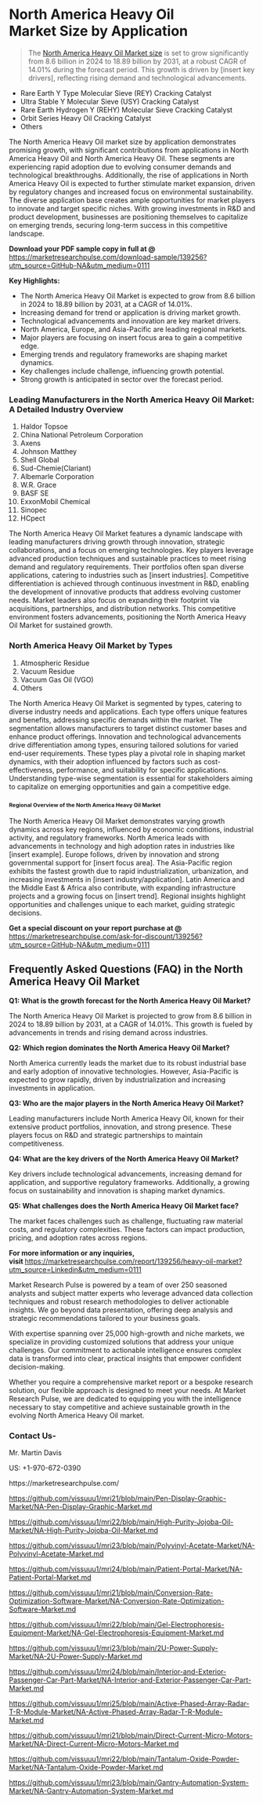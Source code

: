<h1>North America Heavy Oil Market&nbsp;Size by Application</h1><blockquote><p>The <a href="https://marketresearchpulse.com/download-sample/139256?utm_source=GitHub-NA&amp;utm_medium=0111">North America Heavy Oil Market size</a> is set to grow significantly from 8.6 billion in 2024 to 18.89 billion by 2031, at a robust CAGR of 14.01% during the forecast period. This growth is driven by [insert key drivers], reflecting rising demand and technological advancements.</p></blockquote><ul><li>Rare Earth Y Type Molecular Sieve (REY) Cracking Catalyst <li> Ultra Stable Y Molecular Sieve (USY) Cracking Catalyst <li> Rare Earth Hydrogen Y (REHY) Molecular Sieve Cracking Catalyst <li> Orbit Series Heavy Oil Cracking Catalyst <li> Others</li></ul><p>The North America Heavy Oil market size by application demonstrates promising growth, with significant contributions from applications in North America Heavy Oil and North America Heavy Oil. These segments are experiencing rapid adoption due to evolving consumer demands and technological breakthroughs. Additionally, the rise of applications in North America Heavy Oil is expected to further stimulate market expansion, driven by regulatory changes and increased focus on environmental sustainability. The diverse application base creates ample opportunities for market players to innovate and target specific niches. With growing investments in R&D and product development, businesses are positioning themselves to capitalize on emerging trends, securing long-term success in this competitive landscape.</p><p><strong>Download your PDF sample copy in full at @ </strong><a href="https://marketresearchpulse.com/download-sample/139256?utm_source=GitHub-NA&amp;utm_medium=0111">https://marketresearchpulse.com/download-sample/139256?utm_source=GitHub-NA&amp;utm_medium=0111</a></p><p><strong>Key Highlights: </strong></p><ul><li>The North America Heavy Oil Market is expected to grow from 8.6 billion in 2024 to 18.89 billion by 2031, at a CAGR of 14.01%.</li><li>Increasing demand for trend or application is driving market growth.</li><li>Technological advancements and innovation are key market drivers.</li><li>North America, Europe, and Asia-Pacific are leading regional markets.</li><li>Major players are focusing on insert focus area to gain a competitive edge.</li><li>Emerging trends and regulatory frameworks are shaping market dynamics.</li><li>Key challenges include challenge, influencing growth potential.</li><li>Strong growth is anticipated in sector over the forecast period.</li></ul><h3>Leading Manufacturers in the North America Heavy Oil Market: A Detailed Industry Overview</h3><ol><li>Haldor Topsoe</li><li>China National Petroleum Corporation</li><li>Axens</li><li>Johnson Matthey</li><li>Shell Global</li><li>Sud-Chemie(Clariant)</li><li>Albemarle Corporation</li><li>W.R. Grace</li><li>BASF SE</li><li>ExxonMobil Chemical</li><li>Sinopec</li><li>HCpect</li></ol><div class="flex max-w-full flex-col flex-grow"><div class="min-h-8 text-message flex w-full flex-col items-end gap-2 whitespace-normal break-words [.text-message+&amp;]:mt-5" dir="auto" data-message-author-role="assistant" data-message-id="fd8432e4-4910-450d-b182-61b7bfb0a01f" data-message-model-slug="gpt-4o"><div class="flex w-full flex-col gap-1 empty:hidden first:pt-[3px]"><div class="markdown prose w-full break-words dark:prose-invert light"><p>The North America Heavy Oil Market features a dynamic landscape with leading manufacturers driving growth through innovation, strategic collaborations, and a focus on emerging technologies. Key players leverage advanced production techniques and sustainable practices to meet rising demand and regulatory requirements. Their portfolios often span diverse applications, catering to industries such as [insert industries]. Competitive differentiation is achieved through continuous investment in R&amp;D, enabling the development of innovative products that address evolving customer needs. Market leaders also focus on expanding their footprint via acquisitions, partnerships, and distribution networks. This competitive environment fosters advancements, positioning the North America Heavy Oil Market for sustained growth.</p></div></div></div></div><h3>North America Heavy Oil Market by Types</h3><ol><li>Atmospheric Residue <li> Vacuum Residue <li> Vacuum Gas Oil (VGO) <li> Others</li></ol><div class="flex max-w-full flex-col flex-grow"><div class="min-h-8 text-message flex w-full flex-col items-end gap-2 whitespace-normal break-words [.text-message+&amp;]:mt-5" dir="auto" data-message-author-role="assistant" data-message-id="084470be-0bb7-4664-bddf-5156b4f41249" data-message-model-slug="gpt-4o-mini"><div class="flex w-full flex-col gap-1 empty:hidden first:pt-[3px]"><div class="markdown prose w-full break-words dark:prose-invert light"><p>The North America Heavy Oil Market is segmented by types, catering to diverse industry needs and applications. Each type offers unique features and benefits, addressing specific demands within the market. The segmentation allows manufacturers to target distinct customer bases and enhance product offerings. Innovation and technological advancements drive differentiation among types, ensuring tailored solutions for varied end-user requirements. These types play a pivotal role in shaping market dynamics, with their adoption influenced by factors such as cost-effectiveness, performance, and suitability for specific applications. Understanding type-wise segmentation is essential for stakeholders aiming to capitalize on emerging opportunities and gain a competitive edge.</p></div></div></div></div><h3><span style="font-size: 11px;">Regional Overview of the North America Heavy Oil Market</span></h3><div class="flex max-w-full flex-col flex-grow"><div class="min-h-8 text-message flex w-full flex-col items-end gap-2 whitespace-normal break-words [.text-message+&amp;]:mt-5" dir="auto" data-message-author-role="assistant" data-message-id="e9038762-ce64-4e30-91c9-9bd413514231" data-message-model-slug="gpt-4o-mini"><div class="flex w-full flex-col gap-1 empty:hidden first:pt-[3px]"><div class="markdown prose w-full break-words dark:prose-invert light"><p>The North America Heavy Oil Market demonstrates varying growth dynamics across key regions, influenced by economic conditions, industrial activity, and regulatory frameworks. North America leads with advancements in technology and high adoption rates in industries like [insert example]. Europe follows, driven by innovation and strong governmental support for [insert focus area]. The Asia-Pacific region exhibits the fastest growth due to rapid industrialization, urbanization, and increasing investments in [insert industry/application]. Latin America and the Middle East &amp; Africa also contribute, with expanding infrastructure projects and a growing focus on [insert trend]. Regional insights highlight opportunities and challenges unique to each market, guiding strategic decisions.</p></div></div></div></div><p><strong>Get a special discount on your report purchase at @ </strong><a href="https://marketresearchpulse.com/ask-for-discount/139256?utm_source=GitHub-NA&amp;utm_medium=0111">https://marketresearchpulse.com/ask-for-discount/139256?utm_source=GitHub-NA&amp;utm_medium=0111</a></p><h2>Frequently Asked Questions (FAQ) in the North America Heavy Oil Market</h2><p><strong>Q1: What is the growth forecast for the North America Heavy Oil Market?</strong></p><p>The North America Heavy Oil Market is projected to grow from 8.6 billion in 2024 to 18.89 billion by 2031, at a CAGR of 14.01%. This growth is fueled by advancements in trends and rising demand across industries.</p><p><strong>Q2: Which region dominates the North America Heavy Oil Market?</strong></p><p>North America currently leads the market due to its robust industrial base and early adoption of innovative technologies. However, Asia-Pacific is expected to grow rapidly, driven by industrialization and increasing investments in application.</p><p><strong>Q3: Who are the major players in the North America Heavy Oil Market?</strong></p><p>Leading manufacturers include North America Heavy Oil, known for their extensive product portfolios, innovation, and strong presence. These players focus on R&amp;D and strategic partnerships to maintain competitiveness.</p><p><strong>Q4: What are the key drivers of the North America Heavy Oil Market?</strong></p><p>Key drivers include technological advancements, increasing demand for application, and supportive regulatory frameworks. Additionally, a growing focus on sustainability and innovation is shaping market dynamics.</p><p><strong>Q5: What challenges does the North America Heavy Oil Market face?</strong></p><p>The market faces challenges such as challenge, fluctuating raw material costs, and regulatory complexities. These factors can impact production, pricing, and adoption rates across regions.</p><p><strong>For more information or any inquiries, visit&nbsp;</strong><a href="https://marketresearchpulse.com/report/139256/heavy-oil-market?utm_source=Linkedin&utm_medium=0111">https://marketresearchpulse.com/report/139256/heavy-oil-market?utm_source=Linkedin&utm_medium=0111</a></p><p>Market Research Pulse is powered by a team of over 250 seasoned analysts and subject matter experts who leverage advanced data collection techniques and robust research methodologies to deliver actionable insights. We go beyond data presentation, offering deep analysis and strategic recommendations tailored to your business goals.</p><p>With expertise spanning over 25,000 high-growth and niche markets, we specialize in providing customized solutions that address your unique challenges. Our commitment to actionable intelligence ensures complex data is transformed into clear, practical insights that empower confident decision-making.</p><p>Whether you require a comprehensive market report or a bespoke research solution, our flexible approach is designed to meet your needs. At Market Research Pulse, we are dedicated to equipping you with the intelligence necessary to stay competitive and achieve sustainable growth in the evolving North America Heavy Oil market.</p><h3><strong>Contact Us-</strong></h3><p>Mr. Martin Davis</p><p>US: +1-970-672-0390</p><p>https://marketresearchpulse.com/</p><p><a href="https://github.com/vissuuu1/mri21/blob/main/Pen-Display-Graphic-Market/NA-Pen-Display-Graphic-Market.md">https://github.com/vissuuu1/mri21/blob/main/Pen-Display-Graphic-Market/NA-Pen-Display-Graphic-Market.md</a></p><p><a href="https://github.com/vissuuu1/mri22/blob/main/High-Purity-Jojoba-Oil-Market/NA-High-Purity-Jojoba-Oil-Market.md">https://github.com/vissuuu1/mri22/blob/main/High-Purity-Jojoba-Oil-Market/NA-High-Purity-Jojoba-Oil-Market.md</a></p><p><a href="https://github.com/vissuuu1/mri23/blob/main/Polyvinyl-Acetate-Market/NA-Polyvinyl-Acetate-Market.md">https://github.com/vissuuu1/mri23/blob/main/Polyvinyl-Acetate-Market/NA-Polyvinyl-Acetate-Market.md</a></p><p><a href="https://github.com/vissuuu1/mri24/blob/main/Patient-Portal-Market/NA-Patient-Portal-Market.md">https://github.com/vissuuu1/mri24/blob/main/Patient-Portal-Market/NA-Patient-Portal-Market.md</a></p><p><a href="https://github.com/vissuuu1/mri21/blob/main/Conversion-Rate-Optimization-Software-Market/NA-Conversion-Rate-Optimization-Software-Market.md">https://github.com/vissuuu1/mri21/blob/main/Conversion-Rate-Optimization-Software-Market/NA-Conversion-Rate-Optimization-Software-Market.md</a></p><p><a href="https://github.com/vissuuu1/mri22/blob/main/Gel-Electrophoresis-Equipment-Market/NA-Gel-Electrophoresis-Equipment-Market.md">https://github.com/vissuuu1/mri22/blob/main/Gel-Electrophoresis-Equipment-Market/NA-Gel-Electrophoresis-Equipment-Market.md</a></p><p><a href="https://github.com/vissuuu1/mri23/blob/main/2U-Power-Supply-Market/NA-2U-Power-Supply-Market.md">https://github.com/vissuuu1/mri23/blob/main/2U-Power-Supply-Market/NA-2U-Power-Supply-Market.md</a></p><p><a href="https://github.com/vissuuu1/mri24/blob/main/Interior-and-Exterior-Passenger-Car-Part-Market/NA-Interior-and-Exterior-Passenger-Car-Part-Market.md">https://github.com/vissuuu1/mri24/blob/main/Interior-and-Exterior-Passenger-Car-Part-Market/NA-Interior-and-Exterior-Passenger-Car-Part-Market.md</a></p><p><a href="https://github.com/vissuuu1/mri25/blob/main/Active-Phased-Array-Radar-T-R-Module-Market/NA-Active-Phased-Array-Radar-T-R-Module-Market.md">https://github.com/vissuuu1/mri25/blob/main/Active-Phased-Array-Radar-T-R-Module-Market/NA-Active-Phased-Array-Radar-T-R-Module-Market.md</a></p><p><a href="https://github.com/vissuuu1/mri21/blob/main/Direct-Current-Micro-Motors-Market/NA-Direct-Current-Micro-Motors-Market.md">https://github.com/vissuuu1/mri21/blob/main/Direct-Current-Micro-Motors-Market/NA-Direct-Current-Micro-Motors-Market.md</a></p><p><a href="https://github.com/vissuuu1/mri22/blob/main/Tantalum-Oxide-Powder-Market/NA-Tantalum-Oxide-Powder-Market.md">https://github.com/vissuuu1/mri22/blob/main/Tantalum-Oxide-Powder-Market/NA-Tantalum-Oxide-Powder-Market.md</a></p><p><a href="https://github.com/vissuuu1/mri23/blob/main/Gantry-Automation-System-Market/NA-Gantry-Automation-System-Market.md">https://github.com/vissuuu1/mri23/blob/main/Gantry-Automation-System-Market/NA-Gantry-Automation-System-Market.md</a></p>
